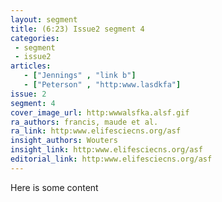 ```yaml
---
layout: segment
title: (6:23) Issue2 segment 4
categories:
 - segment
 - issue2
articles:
   - ["Jennings" , "link b"]
   - ["Peterson" , "http:www.lasdkfa"]
issue: 2
segment: 4
cover_image_url: http:wwwalsfka.alsf.gif
ra_authors: francis, maude et al.
ra_link: http:www.elifesciecns.org/asf
insight_authors: Wouters
insight_link: http:www.elifesciecns.org/asf
editorial_link: http:www.elifesciecns.org/asf
---
```


Here is some content